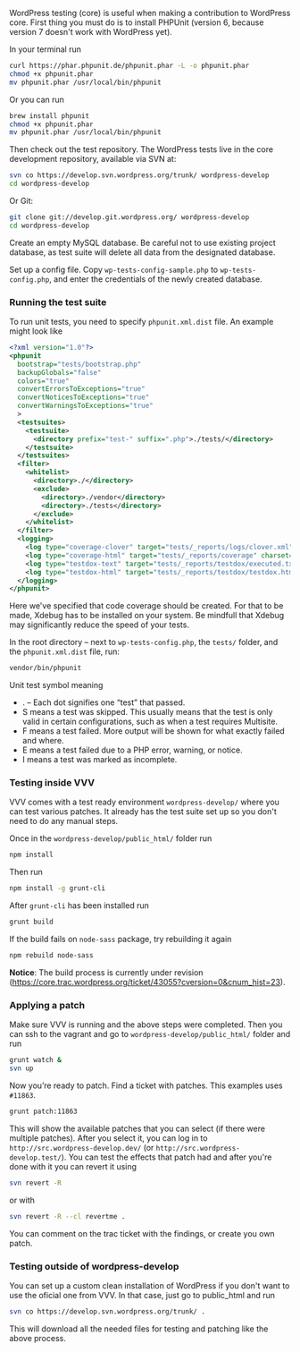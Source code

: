 WordPress testing (core) is useful when making a contribution to WordPress core. First thing you must do is to install PHPUnit (version 6, because version 7 doesn't work with WordPress yet).

In your terminal run

```bash
curl https://phar.phpunit.de/phpunit.phar -L -o phpunit.phar
chmod +x phpunit.phar
mv phpunit.phar /usr/local/bin/phpunit
```

Or you can run

```bash
brew install phpunit
chmod +x phpunit.phar
mv phpunit.phar /usr/local/bin/phpunit
```

Then check out the test repository. The WordPress tests live in the core development repository, available via SVN at:

```bash
svn co https://develop.svn.wordpress.org/trunk/ wordpress-develop
cd wordpress-develop
```

Or Git:

```bash
git clone git://develop.git.wordpress.org/ wordpress-develop
cd wordpress-develop
```

Create an empty MySQL database. Be careful not to use existing project database, as test suite will delete all data from the designated database.

Set up a config file. Copy `wp-tests-config-sample.php` to `wp-tests-config.php`, and enter the credentials of the newly created database.

### Running the test suite

To run unit tests, you need to specify `phpunit.xml.dist` file. An example might look like

```xml
<?xml version="1.0"?>
<phpunit
  bootstrap="tests/bootstrap.php"
  backupGlobals="false"
  colors="true"
  convertErrorsToExceptions="true"
  convertNoticesToExceptions="true"
  convertWarningsToExceptions="true"
  >
  <testsuites>
    <testsuite>
      <directory prefix="test-" suffix=".php">./tests/</directory>
    </testsuite>
  </testsuites>
  <filter>
    <whitelist>
      <directory>./</directory>
      <exclude>
        <directory>./vendor</directory>
        <directory>./tests</directory>
      </exclude>
    </whitelist>
  </filter>
  <logging>
    <log type="coverage-clover" target="tests/_reports/logs/clover.xml"/>
    <log type="coverage-html" target="tests/_reports/coverage" charset="UTF-8" yui="true" highlight="true" lowUpperBound="35" highLowerBound="70" />
    <log type="testdox-text" target="tests/_reports/testdox/executed.txt"/>
    <log type="testdox-html" target="tests/_reports/testdox/testdox.html" />
  </logging>
</phpunit>
```

Here we've specified that code coverage should be created. For that to be made, Xdebug has to be installed on your system. Be mindfull that Xdebug may significantly reduce the speed of your tests.

In the root directory – next to `wp-tests-config.php`, the `tests/` folder, and the `phpunit.xml.dist` file, run:

```bash
vendor/bin/phpunit
```

Unit test symbol meaning

* . – Each dot signifies one “test” that passed.
* S means a test was skipped. This usually means that the test is only valid in certain configurations, such as when a test requires Multisite.
* F means a test failed. More output will be shown for what exactly failed and where.
* E means a test failed due to a PHP error, warning, or notice.
* I means a test was marked as incomplete.

### Testing inside VVV

VVV comes with a test ready environment `wordpress-develop/` where you can test various patches. It already has the test suite set up so you don't need to do any manual steps.

Once in the `wordpress-develop/public_html/` folder run

```bash
npm install
```

Then run

```bash
npm install -g grunt-cli
```

After `grunt-cli` has been installed run

```bash
grunt build
```

If the build fails on `node-sass` package, try rebuilding it again

```bash
npm rebuild node-sass
```

**Notice**: The build process is currently under revision (https://core.trac.wordpress.org/ticket/43055?cversion=0&cnum_hist=23).

### Applying a patch

Make sure VVV is running and the above steps were completed. Then you can ssh to the vagrant and go to `wordpress-develop/public_html/` folder and run

```bash
grunt watch &
svn up
```

Now you’re ready to patch. Find a ticket with patches. This examples uses `#11863`.

```bash
grunt patch:11863
```

This will show the available patches that you can select (if there were multiple patches). After you select it, you can log in to `http://src.wordpress-develop.dev/` (or `http://src.wordpress-develop.test/`). You can test the effects that patch had and after you're done with it you can revert it using

```bash
svn revert -R
```

or with

```bash
svn revert -R --cl revertme .
```

You can comment on the trac ticket with the findings, or create you own patch.

### Testing outside of wordpress-develop

You can set up a custom clean installation of WordPress if you don't want to use the oficial one from VVV.
In that case, just go to public_html and run

```bash
svn co https://develop.svn.wordpress.org/trunk/ .
```

This will download all the needed files for testing and patching like the above process.

